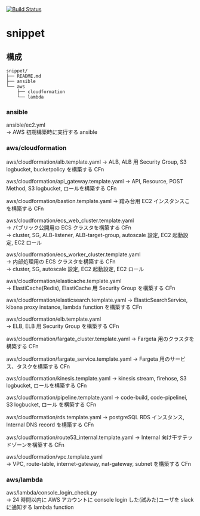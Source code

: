 [![Build Status](https://travis-ci.org/yokobot/snippet.svg?branch=master)](https://travis-ci.org/yokobot/snippet)

# snippet

## 構成

```
snippet/
├── README.md
├── ansible
└── aws
    ├── cloudformation
    └── lambda

```

### ansible
ansible/ec2.yml  
-> AWS 初期構築時に実行する ansible
  
### aws/cloudformation
aws/cloudformation/alb.template.yaml
-> ALB, ALB 用 Security Group, S3 logbucket, bucketpolicy を構築する CFn
  
aws/cloudformation/api_gateway.template.yaml
-> API, Resource, POST Method, S3 logbucket, ロールを構築する CFn
  
aws/cloudformation/bastion.template.yaml
-> 踏み台用 EC2 インスタンスこを構築する CFn
  
aws/cloudformation/ecs_web_cluster.template.yaml  
-> パブリック公開用の ECS クラスタを構築する CFn  
-> cluster, SG, ALB-listener, ALB-target-group, autoscale 設定, EC2 起動設定, EC2 ロール  
  
aws/cloudformation/ecs_worker_cluster.template.yaml  
-> 内部処理用の ECS クラスタを構築する CFn  
-> cluster, SG, autoscale 設定, EC2 起動設定, EC2 ロール  
  
aws/cloudformation/elasticache.template.yaml  
-> ElastiCache(Redis), ElastiCache 用 Security Group を構築する CFn 
  
aws/cloudformation/elasticsearch.template.yaml
-> ElasticSearchService, kibana proxy instance, lambda function を構築する CFn
  
aws/cloudformation/elb.template.yaml  
-> ELB, ELB 用 Security Group を構築する CFn  
  
aws/cloudformation/fargate_cluster.template.yaml
-> Fargeta 用のクラスタを構築する CFn
  
aws/cloudformation/fargate_service.template.yaml
-> Fargeta 用のサービス、タスクを構築する CFn
  
aws/cloudformation/kinesis.template.yaml
-> kinesis stream, firehose, S3 logbucket, ロールを構築する CFn
  
aws/cloudformation/pipeline.template.yaml
-> code-build, code-pipelinei, S3 logbucket, ロール を構築する CFn
  
aws/cloudformation/rds.template.yaml
-> postgreSQL RDS インスタンス, Internal DNS record を構築する CFn
  
aws/cloudformation/route53_internal.template.yaml
-> Internal 向け干すテッドゾーンを構築する CFn
  
aws/cloudformation/vpc.template.yaml  
-> VPC, route-table, internet-gateway, nat-gateway, subnet を構築する CFn
  
### aws/lambda
aws/lambda/console_login_check.py  
-> 24 時間以内に AWS アカウントに console login した(試みた)ユーザを slack に通知する lambda function
  
